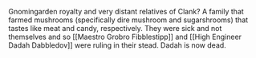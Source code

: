 Gnomingarden royalty and very distant relatives of Clank? A family that farmed mushrooms (specifically dire mushroom and sugarshrooms) that tastes like meat and candy, respectively. 
They were sick and not themselves and so [[Maestro Grobro Fibblestipp]] and [[High Engineer Dadah Dabbledov]] were ruling in their stead. Dadah is now dead.